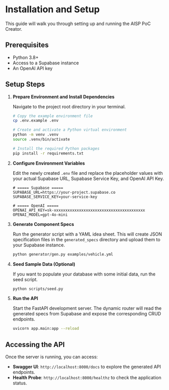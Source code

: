 # Installation and Setup

This guide will walk you through setting up and running the AISP PoC Creator.

## Prerequisites

- Python 3.8+
- Access to a Supabase instance
- An OpenAI API key

## Setup Steps

1.  **Prepare Environment and Install Dependencies**

    Navigate to the project root directory in your terminal.

    ```bash
    # Copy the example environment file
    cp .env.example .env

    # Create and activate a Python virtual environment
    python -m venv .venv
    source .venv/bin/activate

    # Install the required Python packages
    pip install -r requirements.txt
    ```

2.  **Configure Environment Variables**

    Edit the newly created `.env` file and replace the placeholder values with your actual Supabase URL, Supabase Service Key, and OpenAI API Key.

    ```dotenv
    # ===== Supabase =====
    SUPABASE_URL=https://your-project.supabase.co
    SUPABASE_SERVICE_KEY=your-service-key

    # ===== OpenAI =====
    OPENAI_API_KEY=sk-xxxxxxxxxxxxxxxxxxxxxxxxxxxxxxxxxxxxxxxx
    OPENAI_MODEL=gpt-4o-mini
    ```

3.  **Generate Component Specs**

    Run the generator script with a YAML idea sheet. This will create JSON specification files in the `generated_specs` directory and upload them to your Supabase instance.

    ```bash
    python generator/gen.py examples/vehicle.yml
    ```

4.  **Seed Sample Data (Optional)**

    If you want to populate your database with some initial data, run the seed script.

    ```bash
    python scripts/seed.py
    ```

5.  **Run the API**

    Start the FastAPI development server. The dynamic router will read the generated specs from Supabase and expose the corresponding CRUD endpoints.

    ```bash
    uvicorn app.main:app --reload
    ```

## Accessing the API

Once the server is running, you can access:

-   **Swagger UI**: `http://localhost:8000/docs` to explore the generated API endpoints.
-   **Health Probe**: `http://localhost:8000/healthz` to check the application status.